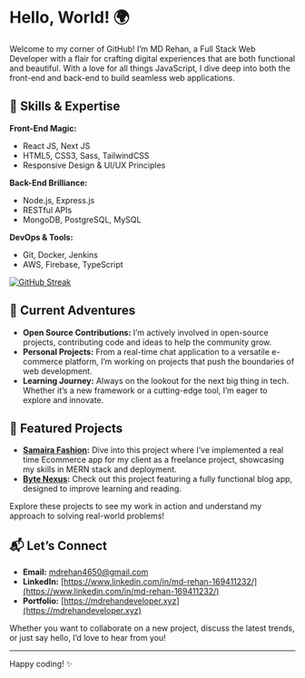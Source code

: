 # Hello, World! 🌍

Welcome to my corner of GitHub! I’m MD Rehan, a Full Stack Web Developer with a flair for crafting digital experiences that are both functional and beautiful. With a love for all things JavaScript, I dive deep into both the front-end and back-end to build seamless web applications.

## 🚀 Skills & Expertise

**Front-End Magic:**
- React JS, Next JS
- HTML5, CSS3, Sass, TailwindCSS
- Responsive Design & UI/UX Principles

**Back-End Brilliance:**
- Node.js, Express.js
- RESTful APIs
- MongoDB, PostgreSQL, MySQL

**DevOps & Tools:**
- Git, Docker, Jenkins
- AWS, Firebase, TypeScript

[![GitHub Streak](https://streak-stats.demolab.com/?user=mdrehan369&theme=dark&background=01011a&hide_border=true&card_width)](https://git.io/streak-stats)

## 🌟 Current Adventures

- **Open Source Contributions:** I’m actively involved in open-source projects, contributing code and ideas to help the community grow.
- **Personal Projects:** From a real-time chat application to a versatile e-commerce platform, I’m working on projects that push the boundaries of web development.
- **Learning Journey:** Always on the lookout for the next big thing in tech. Whether it’s a new framework or a cutting-edge tool, I’m eager to explore and innovate.

## 🌈 Featured Projects

- **[Samaira Fashion](https://github.com/mdrehan369/Samairafashion):** Dive into this project where I’ve implemented a real time Ecommerce app for my client as a freelance project, showcasing my skills in MERN stack and deployment.
- **[Byte Nexus](https://github.com/mdrehan369/byteNexus):** Check out this project featuring a fully functional blog app, designed to improve learning and reading.

Explore these projects to see my work in action and understand my approach to solving real-world problems!

## 📬 Let’s Connect

- **Email:** [mdrehan4650@gmail.com](mailto:mdrehan4650@gmail.com)
- **LinkedIn:** [https://www.linkedin.com/in/md-rehan-169411232/](https://www.linkedin.com/in/md-rehan-169411232/)
- **Portfolio:** [https://mdrehandeveloper.xyz](https://mdrehandeveloper.xyz)

Whether you want to collaborate on a new project, discuss the latest trends, or just say hello, I’d love to hear from you!

---

Happy coding! ✨
